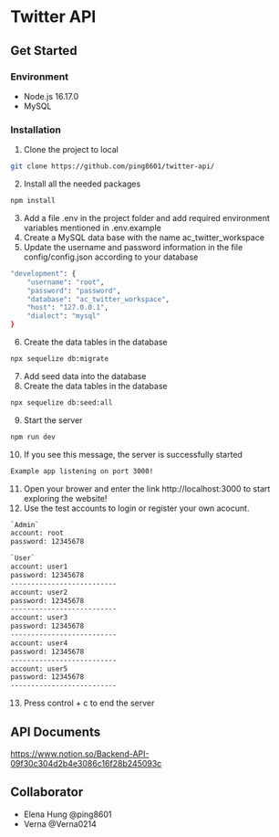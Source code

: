 # Twitter API

## Get Started
### Environment
* Node.js 16.17.0
* MySQL
### Installation
1. Clone the project to local
```bash
git clone https://github.com/ping8601/twitter-api/
```
2. Install all the needed packages
```bash
npm install
```
3. Add a file .env in the project folder and add required environment variables mentioned in .env.example
4. Create a MySQL data base with the name ac_twitter_workspace
5. Update the username and password information in the file config/config.json according to your database
```bash
"development": {
    "username": "root",
    "password": "password",
    "database": "ac_twitter_workspace",
    "host": "127.0.0.1",
    "dialect": "mysql"
}
```
6. Create the data tables in the database
```bash
npx sequelize db:migrate
```
7. Add seed data into the database
8. Create the data tables in the database
```bash
npx sequelize db:seed:all
```
9. Start the server
```bash
npm run dev
```
10. If you see this message, the server is successfully started
```bash
Example app listening on port 3000!
```
11. Open your brower and enter the link http://localhost:3000 to start exploring the website!
12. Use the test accounts to login or register your own acocunt.
```bash
`Admin`
account: root
password: 12345678

`User`
account: user1
password: 12345678
--------------------------
account: user2
password: 12345678
--------------------------
account: user3
password: 12345678
--------------------------
account: user4
password: 12345678
--------------------------
account: user5
password: 12345678
--------------------------
```
13. Press control + c to end the server

## API Documents
https://www.notion.so/Backend-API-09f30c304d2b4e3086c16f28b245093c

## Collaborator
* Elena Hung @ping8601
* Verna @Verna0214
